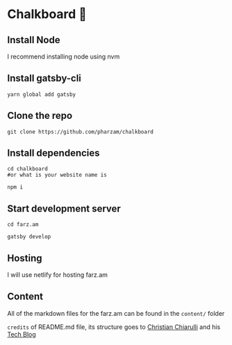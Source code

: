 # Chalkboard 🐙

## Install Node

I recommend installing node using nvm

## Install gatsby-cli

```
yarn global add gatsby
```

## Clone the repo

```
git clone https://github.com/pharzam/chalkboard
```

## Install dependencies

```
cd chalkboard
#or what is your website name is

npm i
```

## Start development server

```
cd farz.am

gatsby develop
```

## Hosting

I will use netlify for hosting farz.am

## Content

All of the markdown files for the farz.am can be found in the `content/` folder

`credits` of README.md file, its structure goes to [Christian Chiarulli](https://github.com/ChristianChiarulli) and his [Tech Blog](https://github.com/ChristianChiarulli/blog/blob/master/README.md)
